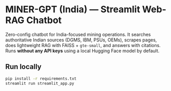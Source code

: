 # MINER-GPT (India) — Streamlit Web-RAG Chatbot

Zero-config chatbot for India-focused mining operations. It searches authoritative Indian sources (DGMS, IBM, PSUs, OEMs), scrapes pages, does lightweight RAG with FAISS + `gte-small`, and answers with citations. Runs **without any API keys** using a local Hugging Face model by default.

## Run locally
```bash
pip install -r requirements.txt
streamlit run streamlit_app.py
